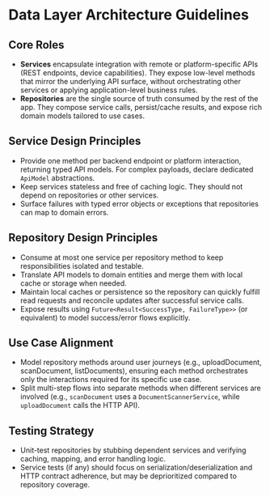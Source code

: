 # Data Layer Architecture Guidelines

## Core Roles

-   **Services** encapsulate integration with remote or platform-specific APIs (REST endpoints, device capabilities). They expose low-level methods that mirror the underlying API surface, without orchestrating other services or applying application-level business rules.
-   **Repositories** are the single source of truth consumed by the rest of the app. They compose service calls, persist/cache results, and expose rich domain models tailored to use cases.

## Service Design Principles

-   Provide one method per backend endpoint or platform interaction, returning typed API models. For complex payloads, declare dedicated `ApiModel` abstractions.
-   Keep services stateless and free of caching logic. They should not depend on repositories or other services.
-   Surface failures with typed error objects or exceptions that repositories can map to domain errors.

## Repository Design Principles

-   Consume at most one service per repository method to keep responsibilities isolated and testable.
-   Translate API models to domain entities and merge them with local cache or storage when needed.
-   Maintain local caches or persistence so the repository can quickly fulfill read requests and reconcile updates after successful service calls.
-   Expose results using `Future<Result<SuccessType, FailureType>>` (or equivalent) to model success/error flows explicitly.

## Use Case Alignment

-   Model repository methods around user journeys (e.g., uploadDocument, scanDocument, listDocuments), ensuring each method orchestrates only the interactions required for its specific use case.
-   Split multi-step flows into separate methods when different services are involved (e.g., `scanDocument` uses a `DocumentScannerService`, while `uploadDocument` calls the HTTP API).

## Testing Strategy

-   Unit-test repositories by stubbing dependent services and verifying caching, mapping, and error handling logic.
-   Service tests (if any) should focus on serialization/deserialization and HTTP contract adherence, but may be deprioritized compared to repository coverage.
